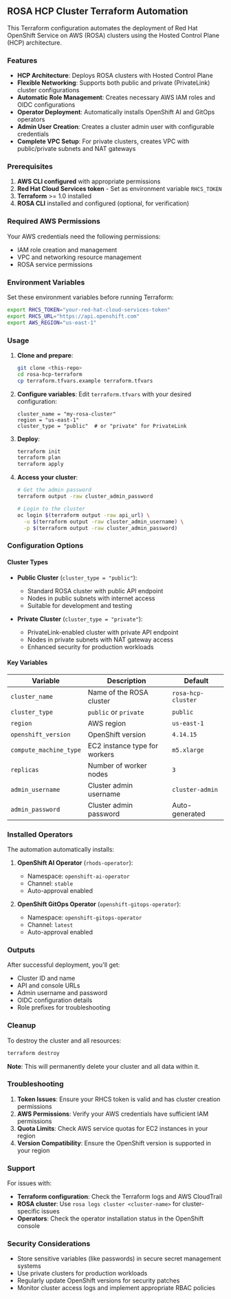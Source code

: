 ## ROSA HCP Cluster Terraform Automation

This Terraform configuration automates the deployment of Red Hat OpenShift Service on AWS (ROSA) clusters using the Hosted Control Plane (HCP) architecture.

### Features

- **HCP Architecture**: Deploys ROSA clusters with Hosted Control Plane
- **Flexible Networking**: Supports both public and private (PrivateLink) cluster configurations
- **Automatic Role Management**: Creates necessary AWS IAM roles and OIDC configurations
- **Operator Deployment**: Automatically installs OpenShift AI and GitOps operators
- **Admin User Creation**: Creates a cluster admin user with configurable credentials
- **Complete VPC Setup**: For private clusters, creates VPC with public/private subnets and NAT gateways

### Prerequisites

1. **AWS CLI configured** with appropriate permissions
2. **Red Hat Cloud Services token** - Set as environment variable `RHCS_TOKEN`
3. **Terraform** >= 1.0 installed
4. **ROSA CLI** installed and configured (optional, for verification)

### Required AWS Permissions

Your AWS credentials need the following permissions:
- IAM role creation and management
- VPC and networking resource management
- ROSA service permissions

### Environment Variables

Set these environment variables before running Terraform:

```bash
export RHCS_TOKEN="your-red-hat-cloud-services-token"
export RHCS_URL="https://api.openshift.com"
export AWS_REGION="us-east-1"
```

### Usage

1. **Clone and prepare**:
   ```bash
   git clone <this-repo>
   cd rosa-hcp-terraform
   cp terraform.tfvars.example terraform.tfvars
   ```

2. **Configure variables**:
   Edit `terraform.tfvars` with your desired configuration:
   ```hcl
   cluster_name = "my-rosa-cluster"
   region = "us-east-1"
   cluster_type = "public"  # or "private" for PrivateLink
   ```

3. **Deploy**:
   ```bash
   terraform init
   terraform plan
   terraform apply
   ```

4. **Access your cluster**:
   ```bash
   # Get the admin password
   terraform output -raw cluster_admin_password
   
   # Login to the cluster
   oc login $(terraform output -raw api_url) \
     -u $(terraform output -raw cluster_admin_username) \
     -p $(terraform output -raw cluster_admin_password)
   ```

### Configuration Options

#### Cluster Types

- **Public Cluster** (`cluster_type = "public"`):
  - Standard ROSA cluster with public API endpoint
  - Nodes in public subnets with internet access
  - Suitable for development and testing

- **Private Cluster** (`cluster_type = "private"`):
  - PrivateLink-enabled cluster with private API endpoint
  - Nodes in private subnets with NAT gateway access
  - Enhanced security for production workloads

#### Key Variables

| Variable | Description | Default |
|----------|-------------|---------|
| `cluster_name` | Name of the ROSA cluster | `rosa-hcp-cluster` |
| `cluster_type` | `public` or `private` | `public` |
| `region` | AWS region | `us-east-1` |
| `openshift_version` | OpenShift version | `4.14.15` |
| `compute_machine_type` | EC2 instance type for workers | `m5.xlarge` |
| `replicas` | Number of worker nodes | `3` |
| `admin_username` | Cluster admin username | `cluster-admin` |
| `admin_password` | Cluster admin password | Auto-generated |

### Installed Operators

The automation automatically installs:

1. **OpenShift AI Operator** (`rhods-operator`):
   - Namespace: `openshift-ai-operator`
   - Channel: `stable`
   - Auto-approval enabled

2. **OpenShift GitOps Operator** (`openshift-gitops-operator`):
   - Namespace: `openshift-gitops-operator`
   - Channel: `latest`
   - Auto-approval enabled

### Outputs

After successful deployment, you'll get:

- Cluster ID and name
- API and console URLs
- Admin username and password
- OIDC configuration details
- Role prefixes for troubleshooting

### Cleanup

To destroy the cluster and all resources:

```bash
terraform destroy
```

**Note**: This will permanently delete your cluster and all data within it.

### Troubleshooting

1. **Token Issues**: Ensure your RHCS token is valid and has cluster creation permissions
2. **AWS Permissions**: Verify your AWS credentials have sufficient IAM permissions
3. **Quota Limits**: Check AWS service quotas for EC2 instances in your region
4. **Version Compatibility**: Ensure the OpenShift version is supported in your region

### Support

For issues with:
- **Terraform configuration**: Check the Terraform logs and AWS CloudTrail
- **ROSA cluster**: Use `rosa logs cluster <cluster-name>` for cluster-specific issues
- **Operators**: Check the operator installation status in the OpenShift console

### Security Considerations

- Store sensitive variables (like passwords) in secure secret management systems
- Use private clusters for production workloads
- Regularly update OpenShift versions for security patches
- Monitor cluster access logs and implement appropriate RBAC policies
